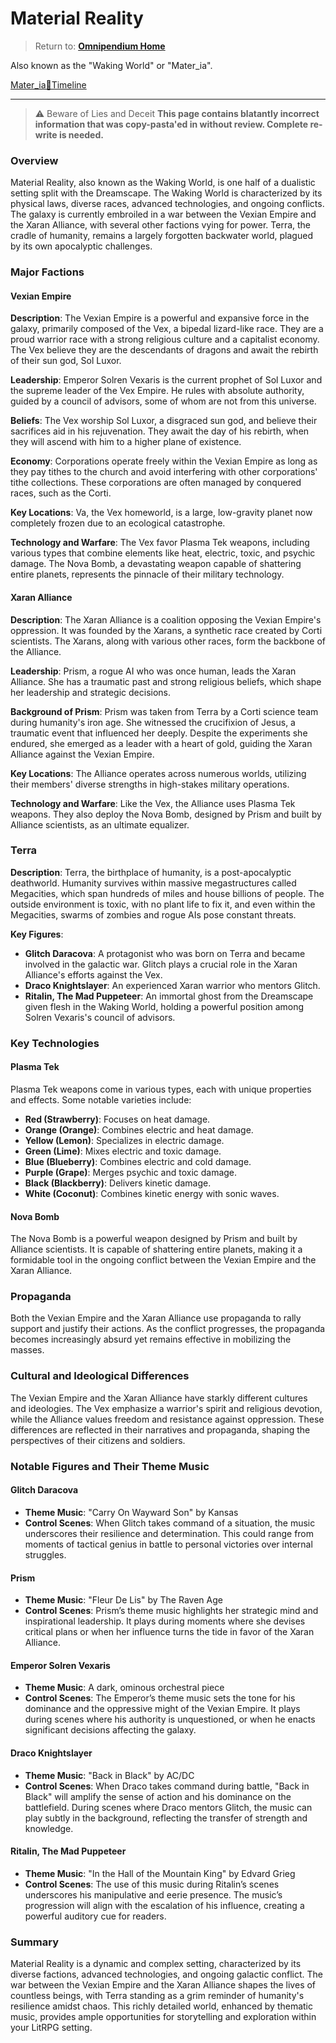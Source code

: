 # Material Reality
> Return to: [**Omnipendium Home**](index.md)

Also known as the "Waking World" or "Mater_ia".

[Mater_ia📅Timeline](Mater_ia📅Timeline.md)

---

> ⚠️ Beware of Lies and Deceit
>**This page contains blatantly incorrect information that was copy-pasta'ed in without review. Complete re-write is needed.**

### Overview

Material Reality, also known as the Waking World, is one half of a dualistic setting split with the Dreamscape. The Waking World is characterized by its physical laws, diverse races, advanced technologies, and ongoing conflicts. The galaxy is currently embroiled in a war between the Vexian Empire and the Xaran Alliance, with several other factions vying for power. Terra, the cradle of humanity, remains a largely forgotten backwater world, plagued by its own apocalyptic challenges.

### Major Factions

#### Vexian Empire

**Description**: The Vexian Empire is a powerful and expansive force in the galaxy, primarily composed of the Vex, a bipedal lizard-like race. They are a proud warrior race with a strong religious culture and a capitalist economy. The Vex believe they are the descendants of dragons and await the rebirth of their sun god, Sol Luxor.

**Leadership**: Emperor Solren Vexaris is the current prophet of Sol Luxor and the supreme leader of the Vex Empire. He rules with absolute authority, guided by a council of advisors, some of whom are not from this universe.

**Beliefs**: The Vex worship Sol Luxor, a disgraced sun god, and believe their sacrifices aid in his rejuvenation. They await the day of his rebirth, when they will ascend with him to a higher plane of existence.

**Economy**: Corporations operate freely within the Vexian Empire as long as they pay tithes to the church and avoid interfering with other corporations' tithe collections. These corporations are often managed by conquered races, such as the Corti.

**Key Locations**: Va, the Vex homeworld, is a large, low-gravity planet now completely frozen due to an ecological catastrophe.

**Technology and Warfare**: The Vex favor Plasma Tek weapons, including various types that combine elements like heat, electric, toxic, and psychic damage. The Nova Bomb, a devastating weapon capable of shattering entire planets, represents the pinnacle of their military technology.

#### Xaran Alliance

**Description**: The Xaran Alliance is a coalition opposing the Vexian Empire's oppression. It was founded by the Xarans, a synthetic race created by Corti scientists. The Xarans, along with various other races, form the backbone of the Alliance.

**Leadership**: Prism, a rogue AI who was once human, leads the Xaran Alliance. She has a traumatic past and strong religious beliefs, which shape her leadership and strategic decisions.

**Background of Prism**: Prism was taken from Terra by a Corti science team during humanity's iron age. She witnessed the crucifixion of Jesus, a traumatic event that influenced her deeply. Despite the experiments she endured, she emerged as a leader with a heart of gold, guiding the Xaran Alliance against the Vexian Empire.

**Key Locations**: The Alliance operates across numerous worlds, utilizing their members' diverse strengths in high-stakes military operations.

**Technology and Warfare**: Like the Vex, the Alliance uses Plasma Tek weapons. They also deploy the Nova Bomb, designed by Prism and built by Alliance scientists, as an ultimate equalizer.

### Terra

**Description**: Terra, the birthplace of humanity, is a post-apocalyptic deathworld. Humanity survives within massive megastructures called Megacities, which span hundreds of miles and house billions of people. The outside environment is toxic, with no plant life to fix it, and even within the Megacities, swarms of zombies and rogue AIs pose constant threats.

**Key Figures**:

- **Glitch Daracova**: A protagonist who was born on Terra and became involved in the galactic war. Glitch plays a crucial role in the Xaran Alliance's efforts against the Vex.
- **Draco Knightslayer**: An experienced Xaran warrior who mentors Glitch.
- **Ritalin, The Mad Puppeteer**: An immortal ghost from the Dreamscape given flesh in the Waking World, holding a powerful position among Solren Vexaris's council of advisors.

### Key Technologies

#### Plasma Tek

Plasma Tek weapons come in various types, each with unique properties and effects. Some notable varieties include:

- **Red (Strawberry)**: Focuses on heat damage.
- **Orange (Orange)**: Combines electric and heat damage.
- **Yellow (Lemon)**: Specializes in electric damage.
- **Green (Lime)**: Mixes electric and toxic damage.
- **Blue (Blueberry)**: Combines electric and cold damage.
- **Purple (Grape)**: Merges psychic and toxic damage.
- **Black (Blackberry)**: Delivers kinetic damage.
- **White (Coconut)**: Combines kinetic energy with sonic waves.

#### Nova Bomb

The Nova Bomb is a powerful weapon designed by Prism and built by Alliance scientists. It is capable of shattering entire planets, making it a formidable tool in the ongoing conflict between the Vexian Empire and the Xaran Alliance.

### Propaganda

Both the Vexian Empire and the Xaran Alliance use propaganda to rally support and justify their actions. As the conflict progresses, the propaganda becomes increasingly absurd yet remains effective in mobilizing the masses.

### Cultural and Ideological Differences

The Vexian Empire and the Xaran Alliance have starkly different cultures and ideologies. The Vex emphasize a warrior's spirit and religious devotion, while the Alliance values freedom and resistance against oppression. These differences are reflected in their narratives and propaganda, shaping the perspectives of their citizens and soldiers.

### Notable Figures and Their Theme Music

#### Glitch Daracova

- **Theme Music**: "Carry On Wayward Son" by Kansas
- **Control Scenes**: When Glitch takes command of a situation, the music underscores their resilience and determination. This could range from moments of tactical genius in battle to personal victories over internal struggles.

#### Prism

- **Theme Music**: "Fleur De Lis" by The Raven Age
- **Control Scenes**: Prism’s theme music highlights her strategic mind and inspirational leadership. It plays during moments where she devises critical plans or when her influence turns the tide in favor of the Xaran Alliance.

#### Emperor Solren Vexaris

- **Theme Music**: A dark, ominous orchestral piece
- **Control Scenes**: The Emperor’s theme music sets the tone for his dominance and the oppressive might of the Vexian Empire. It plays during scenes where his authority is unquestioned, or when he enacts significant decisions affecting the galaxy.

#### Draco Knightslayer

- **Theme Music**: "Back in Black" by AC/DC
- **Control Scenes**: When Draco takes command during battle, "Back in Black" will amplify the sense of action and his dominance on the battlefield. During scenes where Draco mentors Glitch, the music can play subtly in the background, reflecting the transfer of strength and knowledge.

#### Ritalin, The Mad Puppeteer

- **Theme Music**: "In the Hall of the Mountain King" by Edvard Grieg
- **Control Scenes**: The use of this music during Ritalin’s scenes underscores his manipulative and eerie presence. The music’s progression will align with the escalation of his influence, creating a powerful auditory cue for readers.

### Summary

Material Reality is a dynamic and complex setting, characterized by its diverse factions, advanced technologies, and ongoing galactic conflict. The war between the Vexian Empire and the Xaran Alliance shapes the lives of countless beings, with Terra standing as a grim reminder of humanity's resilience amidst chaos. This richly detailed world, enhanced by thematic music, provides ample opportunities for storytelling and exploration within your LitRPG setting.